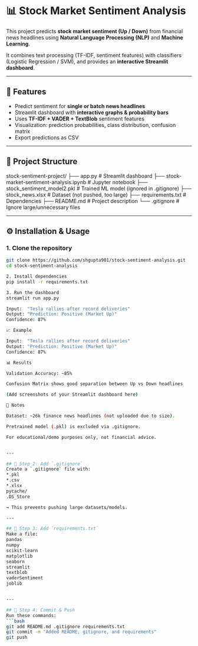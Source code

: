 # 📊 Stock Market Sentiment Analysis

This project predicts **stock market sentiment (Up / Down)** from financial news headlines using **Natural Language Processing (NLP)** and **Machine Learning**.  

It combines text processing (TF-IDF, sentiment features) with classifiers (Logistic Regression / SVM), and provides an **interactive Streamlit dashboard**.

---

## 🚀 Features
- Predict sentiment for **single or batch news headlines**  
- Streamlit dashboard with **interactive graphs & probability bars**  
- Uses **TF-IDF + VADER + TextBlob** sentiment features  
- Visualization: prediction probabilities, class distribution, confusion matrix  
- Export predictions as CSV  

---

## 📂 Project Structure
stock-sentiment-project/
├── app.py # Streamlit dashboard
├── stock-market-sentiment-analysis.ipynb # Jupyter notebook
├── stock_sentiment_model2.pkl # Trained ML model (ignored in .gitignore)
├── stock_news.xlsx # Dataset (not pushed, too large)
├── requirements.txt # Dependencies
├── README.md # Project description
└── .gitignore # Ignore large/unnecessary files

---

## ⚙️ Installation & Usage

### 1. Clone the repository
```bash
git clone https://github.com/shgupta901/stock-sentiment-analysis.git
cd stock-sentiment-analysis

2. Install dependencies
pip install -r requirements.txt

3. Run the dashboard
streamlit run app.py

Input:  "Tesla rallies after record deliveries"
Output: "Prediction: Positive (Market Up)"
Confidence: 87%

📈 Example

Input:  "Tesla rallies after record deliveries"
Output: "Prediction: Positive (Market Up)"
Confidence: 87%

📊 Results

Validation Accuracy: ~85%

Confusion Matrix shows good separation between Up vs Down headlines

(Add screenshots of your Streamlit dashboard here)

📌 Notes

Dataset: ~26k finance news headlines (not uploaded due to size).

Pretrained model (.pkl) is excluded via .gitignore.

For educational/demo purposes only, not financial advice.


---

## 🔹 Step 2: Add `.gitignore`
Create a `.gitignore` file with:
*.pkl
*.csv
*.xlsx
pycache/
.DS_Store

→ This prevents pushing large datasets/models.

---

## 🔹 Step 3: Add `requirements.txt`
Make a file:
pandas
numpy
scikit-learn
matplotlib
seaborn
streamlit
textblob
vaderSentiment
joblib


---

## 🔹 Step 4: Commit & Push
Run these commands:
```bash
git add README.md .gitignore requirements.txt
git commit -m "Added README, gitignore, and requirements"
git push

